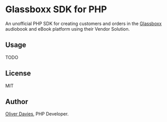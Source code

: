 # Glassboxx SDK for PHP

An unofficial PHP SDK for creating customers and orders in the [Glassboxx](https://glassboxx.co.uk) audiobook and eBook platform using their Vendor Solution.

## Usage

TODO

## License

MIT

## Author

[Oliver Davies](https://www.oliverdavies.uk), PHP Developer.
